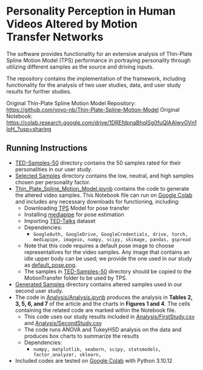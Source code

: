 # Personality Perception in Human Videos Altered by Motion Transfer Networks

The software provides functionality for an extensive analysis of Thin-Plate Spline Motion Model (TPS) performance in portraying personality through utilizing different samples as the source and driving inputs.

The repository contains the implementation of the framework, including functionality for the analysis of two user studies, data, and user study results for further studies. 

Original Thin-Plate Spline Motion Model Repository: https://github.com/yoyo-nb/Thin-Plate-Spline-Motion-Model
Original Notebook: https://colab.research.google.com/drive/1DREfdpnaBhqISg0fuQlAAIwyGVn1loH_?usp=sharing

## Running Instructions
- [TED-Samples-50](TED-Samples-50) directory contains the 50 samples rated for their personalities in our user study.
- [Selected Samples](Selected%20Samples) directory contains the low, neutral, and high samples chosen per personality factor.
- [Thin_Plate_Spline_Motion_Model.ipynb](Thin_Plate_Spline_Motion_Model.ipynb) contains the code to generate the altered video samples. This Notebook file can run on [Google Colab](https://colab.research.google.com/) and includes any necessary downloads for functioning, including:
  -  Downloading [TPS](https://github.com/yoyo-nb/Thin-Plate-Spline-Motion-Model.git) Model for pose transfer
  -  Installing [mediapipe](https://pypi.org/project/mediapipe/) for pose estimation
  -  Importing [TED-Talks](https://paperswithcode.com/dataset/ted-talks) dataset
  -  Dependencies:
      - `GoogleAuth, GoogleDrive, GoogleCredentials, drive, torch, mediapipe, imageio, numpy, scipy, skimage, pandas, gspread`
  - Note that this code requires a default pose image to choose representatives for the video samples. Any image that contains an idle upper body can be used; we provide the one used in our study as [default_pose.png](default_pose.png).
  - The samples in [TED-Samples-50](TED-Samples-50) directory should be copied to the MotionTransfer folder to be used by TPS.
- [Generated Samples](Generated%20Samples) directory contains altered samples used in our second user study.
- The code in [Analysis/Analysis.ipynb](Analysis/Analysis.ipynb) produces the analysis in **Tables 2, 3, 5, 6, and 7** of the article and the charts in **Figures 1 and 4**. The cells containing the related code are marked within the Notebook file.
  - This code uses our study results included in [Analysis/FirstStudy.csv](Analysis/FirstStudy.csv) and [Analysis/SecondStudy.csv](Analysis/SecondStudy.csv)
  - The code runs ANOVA and TukeyHSD analysis on the data and produces box charts to summarize the results
  - Dependencies:
    - `numpy, matplotlib, seaborn, scipy, statsmodels, factor_analyzer, sklearn, `
- Included codes are tested on [Google Colab](https://colab.research.google.com/) with Python 3.10.12
